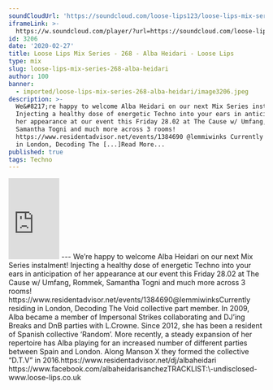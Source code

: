 ```yaml
---
soundCloudUrl: 'https://soundcloud.com/loose-lips123/loose-lips-mix-series-268-alba-heidari'
iframeLink: >-
  https://w.soundcloud.com/player/?url=https://soundcloud.com/loose-lips123/loose-lips-mix-series-268-alba-heidari&color=00aabb&auto_play=false&hide_related=false&show_comments=true&show_user=true&show_reposts=false
id: 3206
date: '2020-02-27'
title: Loose Lips Mix Series - 268 - Alba Heidari - Loose Lips
type: mix
slug: loose-lips-mix-series-268-alba-heidari
author: 100
banner:
  - imported/loose-lips-mix-series-268-alba-heidari/image3206.jpeg
description: >-
  We&#8217;re happy to welcome Alba Heidari on our next Mix Series instalment!
  Injecting a healthy dose of energetic Techno into your ears in anticipation of
  her appearance at our event this Friday 28.02 at The Cause w/ Umfang, Rommek,
  Samantha Togni and much more across 3 rooms!
  https://www.residentadvisor.net/events/1384690 @lemmiwinks Currently residing
  in London, Decoding The [...]Read More...
published: true
tags: Techno
---
```

<iframe id="sc-widget" title="title" width="100" height="160" scrolling="no" frameborder="yes" allow="autoplay" src="https://w.soundcloud.com/player/?url=https://soundcloud.com/loose-lips123/loose-lips-mix-series-268-alba-heidari&amp;color=00aabb&amp;auto_play=false&amp;hide_related=false&amp;show_comments=true&amp;show_user=true&amp;show_reposts=false"></iframe>
---
We’re happy to welcome Alba Heidari on our next Mix Series instalment! Injecting a healthy dose of energetic Techno into your ears in anticipation of her appearance at our event this Friday 28.02 at The Cause w/ Umfang, Rommek, Samantha Togni and much more across 3 rooms! https://www.residentadvisor.net/events/1384690@lemmiwinksCurrently residing in London, Decoding The Void collective part member.  
In 2009, Alba became a member of Impersonal Strikes collaborating and DJ’ing Breaks and DnB parties with L.Crowne.  
Since 2012, she has been a resident of Spanish collective ‘Random’. More recently, a steady expansion of her repertoire has Alba playing for an increased number of different parties between Spain and London.  
Along Manson X they formed the collective “D.T.V” in 2016.https://www.residentadvisor.net/dj/albaheidari  
https://www.facebook.com/albaheidarisanchezTRACKLIST:\-undisclosed-www.loose-lips.co.uk